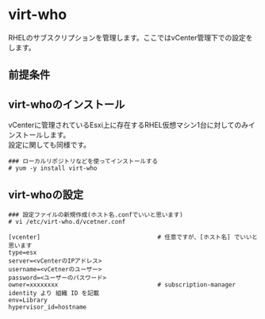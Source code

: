 # virt-who
RHELのサブスクリプションを管理します。ここではvCenter管理下での設定をします。
## 前提条件
## virt-whoのインストール
vCenterに管理されているEsxi上に存在するRHEL仮想マシン1台に対してのみインストールします。  
設定に関しても同様です。
```
### ローカルリポジトリなどを使ってインストールする
# yum -y install virt-who
```
## virt-whoの設定
```
### 設定ファイルの新規作成(ホスト名.confでいいと思います)
# vi /etc/virt-who.d/vcetner.conf
```
```
[vcenter]                                 # 任意ですが、[ホスト名] でいいと思います
type=esx                                  
server=<vCenterのIPアドレス>
username=<vCetnerのユーザー>
password=<ユーザーのパスワード>
owner=xxxxxxxx                            # subscription-manager identity より 組織 ID を記載
env=Library
hypervisor_id=hostname
```
